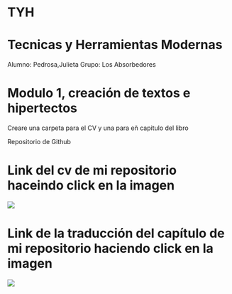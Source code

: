 # TYH
# Tecnicas y Herramientas Modernas
Alumno: Pedrosa,Julieta
Grupo: Los Absorbedores

# Modulo 1, creación de textos e hipertectos
Creare una carpeta para el CV y una para eñ capitulo del libro

Repositorio de Github
# Link del cv de mi repositorio haceindo click en la imagen

<a href="https://github.com/pedrosajulieta/TYH/blob/main/CV_Julieta%20(1).pdf">
   <img src="https://user-images.githubusercontent.com/82124488/128446831-8b13dad2-aee2-40af-aa06-f1f519a12dc0.png">
  </a>
  
  # Link de la traducción del capítulo de mi repositorio haciendo click en la imagen
  
  <a href="https://github.com/pedrosajulieta/TYH/blob/main/Capi%CC%81tulo%206%20final.pdf">
    <img src="https://user-images.githubusercontent.com/82124488/128447352-fae0a3e7-7f09-4014-8cdc-edc9cecb2ee0.png">
</a>
